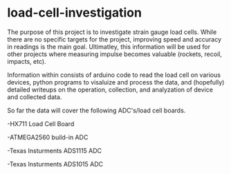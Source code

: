 # load-cell-investigation

The purpose of this project is to investigate strain gauge load cells. While there are no specific targets for the project, improving speed and accuracy in readings is the main goal. Ultimatley, this information will be used for other projects where measuring impulse becomes valuable (rockets, recoil, impacts, etc).

Information within consists of arduino code to read the load cell on various devices, python programs to visaluize and process the data, and (hopefully) detailed writeups on the operation, collection, and analyzation of device and collected data.

So far the data will cover the following ADC's/load cell boards.

-HX711 Load Cell Board

-ATMEGA2560 build-in ADC

-Texas Insturments ADS1115 ADC

-Texas Insturments ADS1015 ADC
